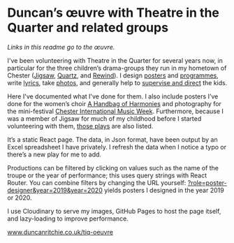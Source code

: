 # Duncan’s œuvre with Theatre in the Quarter and related groups

<i>Links in this readme go to the &oelig;uvre.</i>

I've been volunteering with Theatre in the Quarter for several years now, in particular for the three children’s drama-groups they run in my hometown of Chester ([Jigsaw](https://www.duncanritchie.co.uk/tiq-oeuvre/?troupe=jigsaw-music-theatre), [Quartz](https://www.duncanritchie.co.uk/tiq-oeuvre/?troupe=quartz-youth-theatre), and [Rewind](https://www.duncanritchie.co.uk/tiq-oeuvre/?troupe=rewind-youth-theatre)). I design [posters](https://www.duncanritchie.co.uk/tiq-oeuvre/?role=poster-designer) and [programmes](https://www.duncanritchie.co.uk/tiq-oeuvre/?role=programme-designer), write [lyrics](https://www.duncanritchie.co.uk/tiq-oeuvre/?role=lyricist), take [photos](https://www.duncanritchie.co.uk/tiq-oeuvre/?role=photographer), and generally help to [supervise and direct](https://www.duncanritchie.co.uk/tiq-oeuvre/?role=assistant-director) the kids.

Here I've documented what I've done for them. I also include posters I’ve done for the women’s choir [A Handbag of Harmonies](https://www.duncanritchie.co.uk/tiq-oeuvre/?role=poster-designer&troupe=handbag-of-harmonies) and photography for the mini-festival [Chester International Music Week](https://www.duncanritchie.co.uk/tiq-oeuvre/?slug=chester-international-music-week). Furthermore, because I was a member of Jigsaw for much of my childhood before I started volunteering with them, [those plays](https://www.duncanritchie.co.uk/tiq-oeuvre/?role=actor&troupe=jigsaw-music-theatre) are also listed.

It’s a static React page. The data, in Json format, have been output by an Excel spreadsheet I have privately. I refresh the data when I notice a typo or there’s a new play for me to add.

Productions can be filtered by clicking on values such as the name of the troupe or the year of performance; this uses query strings with React Router. You can combine filters by changing the URL yourself: [?role=poster-designer&year=2019&year=2020](https://www.duncanritchie.co.uk/tiq-oeuvre/?role=poster-designer&year=2019&year=2020) yields posters I designed in the year 2019 or 2020.

I use Cloudinary to serve my images, GitHub Pages to host the page itself, and lazy-loading to improve performance.

www.duncanritchie.co.uk/tiq-oeuvre
